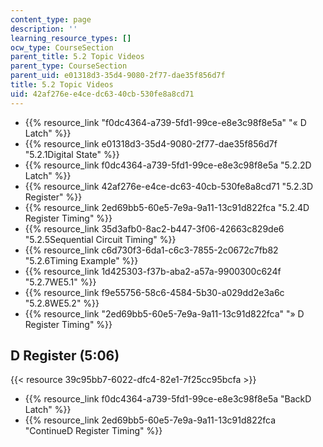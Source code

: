 ```yaml
---
content_type: page
description: ''
learning_resource_types: []
ocw_type: CourseSection
parent_title: 5.2 Topic Videos
parent_type: CourseSection
parent_uid: e01318d3-35d4-9080-2f77-dae35f856d7f
title: 5.2 Topic Videos
uid: 42af276e-e4ce-dc63-40cb-530fe8a8cd71
---
```


*   {{% resource_link "f0dc4364-a739-5fd1-99ce-e8e3c98f8e5a" "« D Latch" %}}
*   {{% resource_link e01318d3-35d4-9080-2f77-dae35f856d7f "5.2.1Digital State" %}}
*   {{% resource_link f0dc4364-a739-5fd1-99ce-e8e3c98f8e5a "5.2.2D Latch" %}}
*   {{% resource_link 42af276e-e4ce-dc63-40cb-530fe8a8cd71 "5.2.3D Register" %}}
*   {{% resource_link 2ed69bb5-60e5-7e9a-9a11-13c91d822fca "5.2.4D Register Timing" %}}
*   {{% resource_link 35d3afb0-8ac2-b447-3f06-42663c829de6 "5.2.5Sequential Circuit Timing" %}}
*   {{% resource_link c6d730f3-6da1-c6c3-7855-2c0672c7fb82 "5.2.6Timing Example" %}}
*   {{% resource_link 1d425303-f37b-aba2-a57a-9900300c624f "5.2.7WE5.1" %}}
*   {{% resource_link f9e55756-58c6-4584-5b30-a029dd2e3a6c "5.2.8WE5.2" %}}
*   {{% resource_link "2ed69bb5-60e5-7e9a-9a11-13c91d822fca" "» D Register Timing" %}}

D Register (5:06)
-----------------

{{< resource 39c95bb7-6022-dfc4-82e1-7f25cc95bcfa >}}

*   {{% resource_link f0dc4364-a739-5fd1-99ce-e8e3c98f8e5a "BackD Latch" %}}
*   {{% resource_link 2ed69bb5-60e5-7e9a-9a11-13c91d822fca "ContinueD Register Timing" %}}